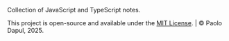 Collection of JavaScript and TypeScript notes.

This project is open-source and available under the [MIT License](LICENSE). | © Paolo Dapul, 2025.
